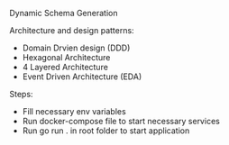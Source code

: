  Dynamic Schema Generation

 Architecture and design patterns:
  * Domain Drvien design (DDD)
  * Hexagonal Architecture
  * 4 Layered Architecture
  * Event Driven Architecture (EDA)

 Steps:
   * Fill necessary env variables
   * Run docker-compose file to start necessary services
   * Run go run . in root folder to start application